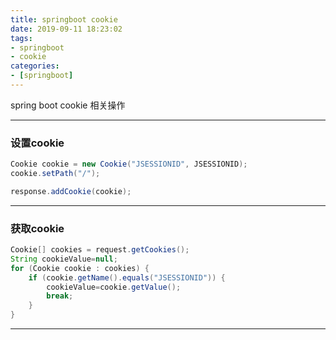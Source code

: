 ```yaml
---
title: springboot cookie
date: 2019-09-11 18:23:02
tags:
- springboot
- cookie
categories: 
- [springboot]
---
```


spring boot cookie 相关操作

<!-- more -->

---

### 设置cookie

```java
Cookie cookie = new Cookie("JSESSIONID", JSESSIONID);
cookie.setPath("/");

response.addCookie(cookie);
```

---

### 获取cookie

```java
Cookie[] cookies = request.getCookies();
String cookieValue=null;
for (Cookie cookie : cookies) {
    if (cookie.getName().equals("JSESSIONID")) {
        cookieValue=cookie.getValue();
        break;
    }
}
```
---